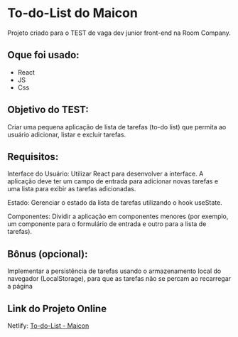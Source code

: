 # To-do-List do Maicon

Projeto criado para o TEST de vaga dev junior front-end na Room Company.

## Oque foi usado:

 - React
 - JS
 - Css

## Objetivo do TEST:

Criar uma pequena aplicação de lista de tarefas (to-do list) que permita ao usuário adicionar, listar e excluir tarefas.

## Requisitos:

Interface do Usuário: Utilizar React para desenvolver a interface. A aplicação deve ter um campo de entrada para adicionar
novas tarefas e uma lista para exibir as tarefas adicionadas.

Estado: Gerenciar o estado da lista de tarefas utilizando o hook useState.

Componentes: Dividir a aplicação em componentes menores (por exemplo, um componente para o formulário de entrada e
outro para a lista de tarefas).

## Bônus (opcional):

Implementar a persistência de tarefas usando o armazenamento local do navegador (LocalStorage), para que as tarefas não
se percam ao recarregar a página

## Link do Projeto Online

Netlify: [To-do-List - Maicon](https://todolistmaicon.netlify.app)

